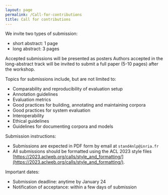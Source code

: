 ```yaml
---
layout: page
permalink: /Call-for-contributions
title: Call for contributions
---
```


We invite two types of submission:

* short abstract: 1 page
* long abstract: 3 pages

Accepted submissions will be presented as posters
Authors accepted in the long-abstract track will be invited to submit a full paper (5-10 pages) after the workshop.


Topics for submissions include, but are not limited to:

- Comparability and reproducibility of evaluation setup
- Annotation guidelines
- Evaluation metrics
- Good practices for building, annotating and maintaining corpora
- Good practices for system evaluation
- Interoperability
- Ethical guidelines
- Guidelines for documenting corpora and models


Submission instructions:

- Submissions are expected in PDF form by email at `stand4nlp@inria.fr`
- All submissions should be formatted using the ACL 2023 style files [https://2023.aclweb.org/calls/style_and_formatting/](https://2023.aclweb.org/calls/style_and_formatting/).

Important dates:

- Submission deadline: anytime by January 24
- Notification of acceptance: within a few days of submission






